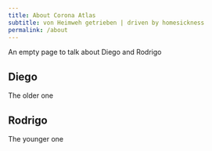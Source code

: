 ```yaml
---
title: About Corona Atlas
subtitle: von Heimweh getrieben | driven by homesickness 
permalink: /about
---
```


An empty page to talk about Diego and Rodrigo

## Diego

The older one

## Rodrigo

The younger one